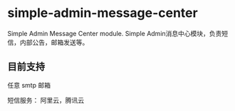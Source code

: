 # simple-admin-message-center
Simple Admin Message Center module. Simple Admin消息中心模块，负责短信，内部公告，邮箱发送等。

## 目前支持

任意 smtp 邮箱

短信服务： 阿里云，腾讯云